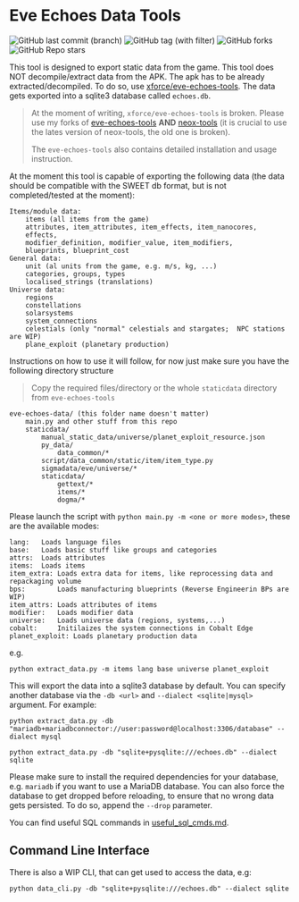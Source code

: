 Eve Echoes Data Tools
=====================

![GitHub last commit (branch)](https://img.shields.io/github/last-commit/Blaumeise03/eve-echoes-data/master)
![GitHub tag (with filter)](https://img.shields.io/github/v/tag/Blaumeise03/eve-echoes-data?label=latest)
![GitHub forks](https://img.shields.io/github/forks/Blaumeise03/eve-echoes-data)
![GitHub Repo stars](https://img.shields.io/github/stars/Blaumeise03/eve-echoes-data)

This tool is designed to export static data from the game. This tool does NOT decompile/extract data from the APK. The
apk has to be already extracted/decompiled. To do so, use [xforce/eve-echoes-tools](https://github.com/xforce/eve-echoes-tools).
The data gets exported into a sqlite3 database called `echoes.db`.

> At the moment of writing, `xforce/eve-echoes-tools` is broken. Please use my forks of [eve-echoes-tools](https://github.com/blaumeis03/eve-echoes-tools)
> **AND** [neox-tools](https://github.com/blaumeis03/neox-tools) (it is crucial to use the lates version of neox-tools, the old one is broken).
>
> The `eve-echoes-tools` also contains detailed installation and usage instruction.

At the moment this tool is capable of exporting the following data (the data should be compatible with the SWEET db
format, but is not completed/tested at the moment):
```
Items/module data:
    items (all items from the game)
    attributes, item_attributes, item_effects, item_nanocores, 
    effects,
    modifier_definition, modifier_value, item_modifiers,
    blueprints, blueprint_cost
General data:
    unit (al units from the game, e.g. m/s, kg, ...)
    categories, groups, types
    localised_strings (translations)
Universe data:
    regions
    constellations
    solarsystems
    system_connections
    celestials (only "normal" celestials and stargates;  NPC stations are WIP)
    plane_exploit (planetary production)
```

Instructions on how to use it will follow, for now just make sure you have the following directory structure
> Copy the required files/directory or the whole `staticdata` directory from `eve-echoes-tools`
```
eve-echoes-data/ (this folder name doesn't matter)
    main.py and other stuff from this repo
    staticdata/
        manual_static_data/universe/planet_exploit_resource.json
        py_data/
            data_common/*
        script/data_common/static/item/item_type.py
        sigmadata/eve/universe/*
        staticdata/
            gettext/*
            items/*
            dogma/*
```
Please launch the script with `python main.py -m <one or more modes>`, these are the available modes:
```
lang:   Loads language files
base:   Loads basic stuff like groups and categories
attrs:  Loads attributes
items:  Loads items
item_extra: Loads extra data for items, like reprocessing data and repackaging volume
bps:        Loads manufacturing blueprints (Reverse Engineerin BPs are WIP)
item_attrs: Loads attributes of items
modifier:   Loads modifier data
universe:   Loads universe data (regions, systems,...)
cobalt:     Initilaizes the system connections in Cobalt Edge
planet_exploit: Loads planetary production data
```
e.g.
```shell
python extract_data.py -m items lang base universe planet_exploit
```
This will export the data into a sqlite3 database by default. You can specify another database via the `-db <url>` and
`--dialect <sqlite|mysql>` argument. For example:
```shell
python extract_data.py -db "mariadb+mariadbconnector://user:password@localhost:3306/database" --dialect mysql

python extract_data.py -db "sqlite+pysqlite:///echoes.db" --dialect sqlite
```
Please make sure to install the required dependencies for your database, e.g. `mariadb` if you want to use a MariaDB
database.
You can also force the database to get dropped before reloading, to ensure that no wrong data gets persisted. To do
so, append the `--drop` parameter.

You can find useful SQL commands in [useful_sql_cmds.md](useful_sql_cmds.md).

## Command Line Interface
There is also a WIP CLI, that can get used to access the data, e.g:
```shell
python data_cli.py -db "sqlite+pysqlite:///echoes.db" --dialect sqlite
```
